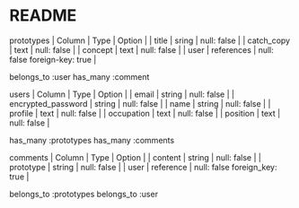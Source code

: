 # README

prototypes
|  Column             |  Type        |  Option                          |
|  title              |  sring       |  null: false                     |
|  catch_copy         |  text        |  null: false                     |
|  concept            |  text        |  null: false                     |
|  user               |  references  |  null: false  foreign-key: true  |

belongs_to :user
has_many :comment


users
|  Column              |  Type       |  Option                          |
|  email               |  string     |  null: false                     |
|  encrypted_password  |  string     |  null: false                     |
|  name                |  string     |  null: false                     |
|  profile             |  text       |  null: false                     |
|  occupation          |  text       |  null: false                     |
|  position            |  text       |  null: false                     |

has_many :prototypes
has_many :comments


comments
|  Column               |  Type       |  Option                          | 
|  content              |  string     |  null: false                     |
|  prototype            |  string     |  null: false                     |
|  user                 |  reference  |  null: false  foreign_key: true  |

belongs_to :prototypes
belongs_to :user

